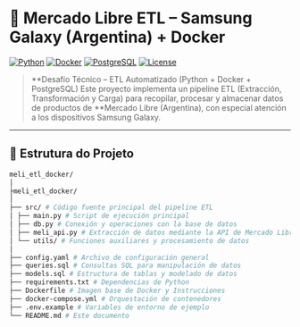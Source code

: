 # 🚀 Mercado Libre ETL – Samsung Galaxy (Argentina) + Docker

[![Python](https://img.shields.io/badge/Python-3.10+-blue.svg)](https://www.python.org/)
[![Docker](https://img.shields.io/badge/Docker-Enabled-blue.svg)](https://www.docker.com/)
[![PostgreSQL](https://img.shields.io/badge/PostgreSQL-SQL-green.svg)](https://www.postgresql.org/)
[![License](https://img.shields.io/badge/license-MIT-green.svg)](LICENSE)

> **Desafío Técnico – ETL Automatizado (Python + Docker + PostgreSQL)
Este proyecto implementa un pipeline ETL (Extracción, Transformación y Carga) para recopilar, procesar y almacenar datos de productos de 
**Mercado Libre (Argentina), con especial atención a los dispositivos Samsung Galaxy.
---
## 🧩 Estrutura do Projeto

```bash
meli_etl_docker/
│
├meli_etl_docker/
│
├── src/ # Código fuente principal del pipeline ETL
│ ├── main.py # Script de ejecución principal
│ ├── db.py # Conexión y operaciones con la base de datos
│ ├── meli_api.py # Extracción de datos mediante la API de Mercado Libre
│ └── utils/ # Funciones auxiliares y procesamiento de datos
│
├── config.yaml # Archivo de configuración general
├── queries.sql # Consultas SQL para manipulación de datos
├── models.sql # Estructura de tablas y modelado de datos
├── requirements.txt # Dependencias de Python
├── Dockerfile # Imagen base de Docker y Instrucciones
├── docker-compose.yml # Orquestación de contenedores
├── .env.example # Variables de entorno de ejemplo
└── README.md # Este documento